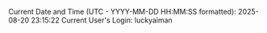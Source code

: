 Current Date and Time (UTC - YYYY-MM-DD HH:MM:SS formatted): 2025-08-20 23:15:22
Current User's Login: luckyaiman
